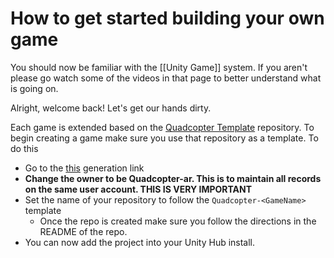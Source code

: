 # How to get started building your own game

You should now be familiar with the [[Unity Game]] system. If you aren't please go watch some of the videos in that page to better understand what is going on.

Alright, welcome back! Let's get our hands dirty.

Each game is extended based on the [Quadcopter  Template](https://github.com/quadcopter-ar/Quadcopter-Template) repository.  To begin creating a game make sure you use that repository as a template. To do this
- Go to the [this](https://github.com/quadcopter-ar/Quadcopter-Template/generate) generation link
- **Change the owner to be Quadcopter-ar. This is to maintain all records on the same user account. THIS IS VERY IMPORTANT**
- Set the name of your repository to follow the `Quadcopter-<GameName>` template
	- Once the repo is created make sure you follow the directions in the README of the repo.
- You can now add the project into your Unity Hub install.
